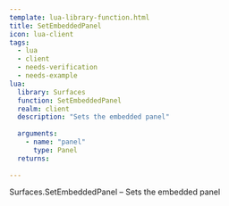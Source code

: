 ```yaml
---
template: lua-library-function.html
title: SetEmbeddedPanel
icon: lua-client
tags:
  - lua
  - client
  - needs-verification
  - needs-example
lua:
  library: Surfaces
  function: SetEmbeddedPanel
  realm: client
  description: "Sets the embedded panel"
  
  arguments:
    - name: "panel"
      type: Panel
  returns:
    
---
```


<div class="lua__search__keywords">
Surfaces.SetEmbeddedPanel &#x2013; Sets the embedded panel
</div>

